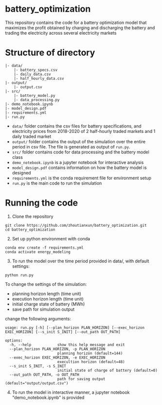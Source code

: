 # battery_optimization

This repository contains the code for a battery optimization model that maximizes the profit obtained by charging and discharging the battery and trading the electricity across several electricity markets

# Structure of directory
```
|- data/
    |- battery_specs.csv
    |- daily_data.csv
    |- half_hourly_data.csv
|- output/
    |- output.csv
|- src/
    |- battery_model.py
    |- data_processing.py
|- demo_notebook.ipynb
|- model_design.pdf
|- requirements.yml
|- run.py
``` 

* ```data/``` folder contains the csv files for battery specifications, and electricity prices from 2018-2020 of 2 half-hourly traded markets and 1 daily traded market
* ```output/``` folder contains the output of the simulation over the entire period in csv file. The file is generated as output of ```run.py```.
* ```src/``` folder contains code for data processing and the battery model class
* ```demo_notebook.ipynb``` is a jupyter notebook for interactive analysis
* ```model_design.pdf``` contains information on how the battery model is designed
* ```requirements.yml``` is the conda requirement file for environment setup
* ```run.py``` is the main code to run the simulation

# Running the code

1. Clone the repository
```
git clone https://github.com/zhoutianxun/battery_optimization.git
cd battery_optimization
```

2. Set up python environment with conda
```
conda env create -f requirements.yml
conda activate energy_modeling
```

3. To run the model over the time period provided in data/, with default settings:
```
python run.py
```
To change the settings of the simulation:
* planning horizon length (time unit)
* execution horizon length (time unit)
* initial charge state of battery (MWh)
* save path for simulation output

change the following arguments:
```
usage: run.py [-h] [--plan_horizon PLAN_HORIZON] [--exec_horizon EXEC_HORIZON] [--s_init S_INIT] [--out_path OUT_PATH]

options:
  -h, --help            show this help message and exit
  --plan_horizon PLAN_HORIZON, -p PLAN_HORIZON
                        planning horizon (default=144)
  --exec_horizon EXEC_HORIZON, -e EXEC_HORIZON
                        execultion horizon (default=48)
  --s_init S_INIT, -s S_INIT
                        initial state of charge of battery (default=0)
  --out_path OUT_PATH, -o OUT_PATH
                        path for saving output (default="output/output.csv")
```
4. To run the model in interactive manner, a jupyter notebook "demo_notebook.ipynb" is provided
